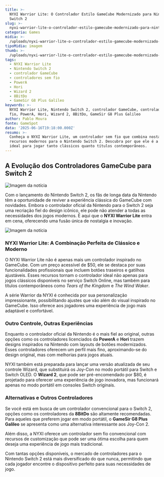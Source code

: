 ```yaml
---
title: >-
  NYXI Warrior Lite: O Controlador Estilo GameCube Modernizado para Nintendo
  Switch 2
slug: >-
  nyxi-warrior-lite-o-controlador-estilo-gamecube-modernizado-para-nintendo-switch-2
categoria: Games
midia: >-
  /uploads/nyxi-warrior-lite-o-controlador-estilo-gamecube-modernizado-para-nintendo-switch-2-thumb.jpg
tipoMidia: imagem
thumb: >-
  /uploads/nyxi-warrior-lite-o-controlador-estilo-gamecube-modernizado-para-nintendo-switch-2-thumb.jpg
tags:
  - NYXI Warrior Lite
  - Nintendo Switch 2
  - controlador GameCube
  - controladores sem fio
  - PowerA
  - Hori
  - Wizard 2
  - 8BitDo
  - GameSir G8 Plus Galileo
keywords: >-
  NYXI Warrior Lite, Nintendo Switch 2, controlador GameCube, controladores sem
  fio, PowerA, Hori, Wizard 2, 8BitDo, GameSir G8 Plus Galileo
author: Pablo Moura
fonte: GameSpot
data: '2025-06-16T19:18:00.000Z'
resumo: >-
  Conheça o NYXI Warrior Lite, um controlador sem fio que combina nostalgia com
  recursos modernos para o Nintendo Switch 2. Descubra por que ele é a escolha
  ideal para jogar tanto clássicos quanto títulos contemporâneos.
---
```


## A Evolução dos Controladores GameCube para Switch 2

![Imagem da notícia](/uploads/nyxi-warrior-lite-o-controlador-estilo-gamecube-modernizado-para-nintendo-switch-2-img0.png)

Com o lançamento do Nintendo Switch 2, os fãs de longa data da Nintendo têm a oportunidade de reviver a experiência clássica do GameCube com novidades. Embora o controlador oficial da Nintendo para o Switch 2 seja uma recriação fiel do design icônico, ele pode não atender a todas as necessidades dos jogos modernos. É aqui que o **NYXI Warrior Lite** entra em cena, oferecendo uma fusão única de nostalgia e inovação.

![Imagem da notícia](/uploads/nyxi-warrior-lite-o-controlador-estilo-gamecube-modernizado-para-nintendo-switch-2-img1.png)

### NYXI Warrior Lite: A Combinação Perfeita de Clássico e Moderno

O NYXI Warrior Lite não é apenas mais um controlador inspirado no GameCube. Com um preço acessível de $50, ele se destaca por suas funcionalidades profissionais que incluem botões traseiros e gatilhos ajustáveis. Esses recursos tornam o controlador ideal não apenas para jogos clássicos disponíveis no serviço Switch Online, mas também para títulos contemporâneos como *Tears of the Kingdom* e *The Wind Waker*.

A série Warrior da NYXI é conhecida por sua personalização impressionante, possibilitando ajustes que vão além do visual inspirado no GameCube. Isso oferece aos jogadores uma experiência de jogo mais adaptável e confortável.

### Outro Controle, Outras Experiências

Enquanto o controlador oficial da Nintendo é o mais fiel ao original, outras opções como os controladores licenciados da **PowerA** e **Hori** trazem designs inspirados na Nintendo com layouts de botões modernizados. Esses controladores oferecem um perfil mais fino, aproximando-se do design original, mas com melhorias para jogos atuais.

NYXI também está preparada para lançar uma versão atualizada de seu controle Wizard, que substituirá os Joy-Con no modo portátil para Switch e Switch OLED. O **Wizard 2**, que pode ser pré-encomendado por $80, é projetado para oferecer uma experiência de jogo inovadora, mas funcionará apenas no modo portátil em consoles Switch originais.

### Alternativas e Outros Controladores

Se você está em busca de um controlador convencional para o Switch 2, opções como os controladores da **8BitDo** são altamente recomendadas. Para aqueles que preferem jogar em modo portátil, o **GameSir G8 Plus Galileo** se apresenta como uma alternativa interessante aos Joy-Con 2.

Além disso, a NYXI oferece um controlador sem fio convencional com recursos de customização que pode ser uma ótima escolha para quem deseja uma experiência de jogo mais tradicional.

Com tantas opções disponíveis, o mercado de controladores para o Nintendo Switch 2 está mais diversificado do que nunca, permitindo que cada jogador encontre o dispositivo perfeito para suas necessidades de jogo.
